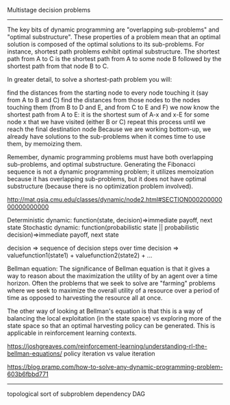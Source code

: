 Multistage decision problems
******

The key bits of dynamic programming are "overlapping sub-problems" and "optimal substructure". These properties of a problem mean that an optimal solution is composed of the optimal solutions to its sub-problems. For instance, shortest path problems exhibit optimal substructure. The shortest path from A to C is the shortest path from A to some node B followed by the shortest path from that node B to C.

In greater detail, to solve a shortest-path problem you will:

find the distances from the starting node to every node touching it (say from A to B and C)
find the distances from those nodes to the nodes touching them (from B to D and E, and from C to E and F)
we now know the shortest path from A to E: it is the shortest sum of A-x and x-E for some node x that we have visited (either B or C)
repeat this process until we reach the final destination node
Because we are working bottom-up, we already have solutions to the sub-problems when it comes time to use them, by memoizing them.

Remember, dynamic programming problems must have both overlapping sub-problems, and optimal substructure. Generating the Fibonacci sequence is not a dynamic programming problem; it utilizes memoization because it has overlapping sub-problems, but it does not have optimal substructure (because there is no optimization problem involved).

http://mat.gsia.cmu.edu/classes/dynamic/node2.html#SECTION00020000000000000000

Deterministic dynamic:
  function(state, decision)=>immediate payoff, next state
Stochastic dynamic:
  function(probabilistic state || probabilistic decision)=>immediate payoff, next state

decision => sequence of decision steps over time
decision => valuefunction1(state1) + valuefunction2(state2) + ...

Bellman equation:
The significance of Bellman equation is that it gives a way to reason about the maximization the utility of by an agent over a time horizon. Often the problems that we seek to solve are "farming" problems where we seek to maximize the overall utility of a resource over a period of time as opposed to harvesting the resource all at once.

The other way of looking at Bellman's equation is that this is a way of balancing the local exploitation (in the state space) vs exploring more of the state space so that an optimal harvesting policy can be generated. This is applicable in reinforcement learning contexts.

https://joshgreaves.com/reinforcement-learning/understanding-rl-the-bellman-equations/
policy iteration vs value iteration

https://blog.pramp.com/how-to-solve-any-dynamic-programming-problem-603b6fbbd771

****
topological sort of subproblem dependency DAG

